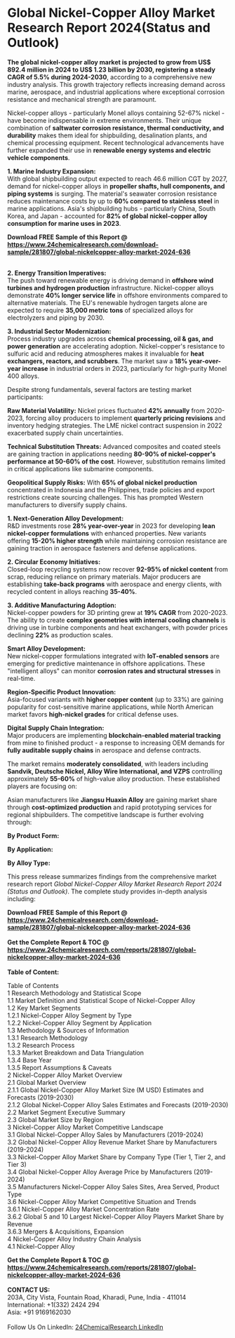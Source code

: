 <h1>Global Nickel-Copper Alloy Market Research Report 2024(Status and Outlook)</h1><p><strong>The global nickel-copper alloy market is projected to grow from US$ 892.4 million in 2024 to US$ 1.23 billion by 2030, registering a steady CAGR of 5.5% during 2024-2030</strong>, according to a comprehensive new industry analysis. This growth trajectory reflects increasing demand across marine, aerospace, and industrial applications where exceptional corrosion resistance and mechanical strength are paramount.</p><p>Nickel-copper alloys - particularly Monel alloys containing 52-67% nickel - have become indispensable in extreme environments. Their unique combination of <strong>saltwater corrosion resistance, thermal conductivity, and durability</strong> makes them ideal for shipbuilding, desalination plants, and chemical processing equipment. Recent technological advancements have further expanded their use in <strong>renewable energy systems and electric vehicle components</strong>.</p><p><strong>1. Marine Industry Expansion:</strong><br>
With global shipbuilding output expected to reach 46.6 million CGT by 2027, demand for nickel-copper alloys in <strong>propeller shafts, hull components, and piping systems</strong> is surging. The material's seawater corrosion resistance reduces maintenance costs by up to <strong>60% compared to stainless steel</strong> in marine applications. Asia's shipbuilding hubs - particularly China, South Korea, and Japan - accounted for <strong>82% of global nickel-copper alloy consumption for marine uses in 2023</strong>.</p><div><b>Download FREE Sample of this Report @ 
            <a href="https://www.24chemicalresearch.com/download-sample/281807/global-nickelcopper-alloy-market-2024-636">
            https://www.24chemicalresearch.com/download-sample/281807/global-nickelcopper-alloy-market-2024-636</a></b></div><br><p><strong>2. Energy Transition Imperatives:</strong><br>
The push toward renewable energy is driving demand in <strong>offshore wind turbines and hydrogen production</strong> infrastructure. Nickel-copper alloys demonstrate <strong>40% longer service life</strong> in offshore environments compared to alternative materials. The EU's renewable hydrogen targets alone are expected to require <strong>35,000 metric tons</strong> of specialized alloys for electrolyzers and piping by 2030.</p><p><strong>3. Industrial Sector Modernization:</strong><br>
Process industry upgrades across <strong>chemical processing, oil &amp; gas, and power generation</strong> are accelerating adoption. Nickel-copper's resistance to sulfuric acid and reducing atmospheres makes it invaluable for <strong>heat exchangers, reactors, and scrubbers</strong>. The market saw a <strong>18% year-over-year increase</strong> in industrial orders in 2023, particularly for high-purity Monel 400 alloys.</p><p>Despite strong fundamentals, several factors are testing market participants:</p><p><strong>Raw Material Volatility:</strong> Nickel prices fluctuated <strong>42% annually</strong> from 2020-2023, forcing alloy producers to implement <strong>quarterly pricing revisions</strong> and inventory hedging strategies. The LME nickel contract suspension in 2022 exacerbated supply chain uncertainties.</p><p><strong>Technical Substitution Threats:</strong> Advanced composites and coated steels are gaining traction in applications needing <strong>80-90% of nickel-copper's performance at 50-60% of the cost</strong>. However, substitution remains limited in critical applications like submarine components.</p><p><strong>Geopolitical Supply Risks:</strong> With <strong>65% of global nickel production</strong> concentrated in Indonesia and the Philippines, trade policies and export restrictions create sourcing challenges. This has prompted Western manufacturers to diversify supply chains.</p><p><strong>1. Next-Generation Alloy Development:</strong><br>
R&amp;D investments rose <strong>28% year-over-year</strong> in 2023 for developing <strong>lean nickel-copper formulations</strong> with enhanced properties. New variants offering <strong>15-20% higher strength</strong> while maintaining corrosion resistance are gaining traction in aerospace fasteners and defense applications.</p><p><strong>2. Circular Economy Initiatives:</strong><br>
Closed-loop recycling systems now recover <strong>92-95% of nickel content</strong> from scrap, reducing reliance on primary materials. Major producers are establishing <strong>take-back programs</strong> with aerospace and energy clients, with recycled content in alloys reaching <strong>35-40%</strong>.</p><p><strong>3. Additive Manufacturing Adoption:</strong><br>
Nickel-copper powders for 3D printing grew at <strong>19% CAGR</strong> from 2020-2023. The ability to create <strong>complex geometries with internal cooling channels</strong> is driving use in turbine components and heat exchangers, with powder prices declining <strong>22%</strong> as production scales.</p><p><strong>Smart Alloy Development:</strong><br>
	New nickel-copper formulations integrated with <strong>IoT-enabled sensors</strong> are emerging for predictive maintenance in offshore applications. These "intelligent alloys" can monitor <strong>corrosion rates and structural stresses</strong> in real-time.</p><p><strong>Region-Specific Product Innovation:</strong><br>
	Asia-focused variants with <strong>higher copper content</strong> (up to 33%) are gaining popularity for cost-sensitive marine applications, while North American market favors <strong>high-nickel grades</strong> for critical defense uses.</p><p><strong>Digital Supply Chain Integration:</strong><br>
	Major producers are implementing <strong>blockchain-enabled material tracking</strong> from mine to finished product - a response to increasing OEM demands for <strong>fully auditable supply chains</strong> in aerospace and defense contracts.</p><p>The market remains <strong>moderately consolidated</strong>, with leaders including <strong>Sandvik, Deutsche Nickel, Alloy Wire International, and VZPS</strong> controlling approximately <strong>55-60%</strong> of high-value alloy production. These established players are focusing on:</p><p>Asian manufacturers like <strong>Jiangsu Huaxin Alloy</strong> are gaining market share through <strong>cost-optimized production</strong> and rapid prototyping services for regional shipbuilders. The competitive landscape is further evolving through:</p><p><strong>By Product Form:</strong></p><p><strong>By Application:</strong></p><p><strong>By Alloy Type:</strong></p><p>This press release summarizes findings from the comprehensive market research report <em>Global Nickel-Copper Alloy Market Research Report 2024 (Status and Outlook)</em>. The complete study provides in-depth analysis including:</p><div><b>Download FREE Sample of this Report @ 
            <a href="https://www.24chemicalresearch.com/download-sample/281807/global-nickelcopper-alloy-market-2024-636">
            https://www.24chemicalresearch.com/download-sample/281807/global-nickelcopper-alloy-market-2024-636</a></b></div><br><div><b>Get the Complete Report & TOC @ 
            <a href="https://www.24chemicalresearch.com/reports/281807/global-nickelcopper-alloy-market-2024-636">
            https://www.24chemicalresearch.com/reports/281807/global-nickelcopper-alloy-market-2024-636</a></b></div><br>
            <b>Table of Content:</b><p>Table of Contents<br />
 1 Research Methodology and Statistical Scope<br />
 1.1 Market Definition and Statistical Scope of Nickel-Copper Alloy<br />
 1.2 Key Market Segments<br />
 1.2.1 Nickel-Copper Alloy Segment by Type<br />
 1.2.2 Nickel-Copper Alloy Segment by Application<br />
 1.3 Methodology & Sources of Information<br />
 1.3.1 Research Methodology<br />
 1.3.2 Research Process<br />
 1.3.3 Market Breakdown and Data Triangulation<br />
 1.3.4 Base Year<br />
 1.3.5 Report Assumptions & Caveats<br />
 2 Nickel-Copper Alloy Market Overview<br />
 2.1 Global Market Overview<br />
 2.1.1 Global Nickel-Copper Alloy Market Size (M USD) Estimates and Forecasts (2019-2030)<br />
 2.1.2 Global Nickel-Copper Alloy Sales Estimates and Forecasts (2019-2030)<br />
 2.2 Market Segment Executive Summary<br />
 2.3 Global Market Size by Region<br />
 3 Nickel-Copper Alloy Market Competitive Landscape<br />
 3.1 Global Nickel-Copper Alloy Sales by Manufacturers (2019-2024)<br />
 3.2 Global Nickel-Copper Alloy Revenue Market Share by Manufacturers (2019-2024)<br />
 3.3 Nickel-Copper Alloy Market Share by Company Type (Tier 1, Tier 2, and Tier 3)<br />
 3.4 Global Nickel-Copper Alloy Average Price by Manufacturers (2019-2024)<br />
 3.5 Manufacturers Nickel-Copper Alloy Sales Sites, Area Served, Product Type<br />
 3.6 Nickel-Copper Alloy Market Competitive Situation and Trends<br />
 3.6.1 Nickel-Copper Alloy Market Concentration Rate<br />
 3.6.2 Global 5 and 10 Largest Nickel-Copper Alloy Players Market Share by Revenue<br />
 3.6.3 Mergers & Acquisitions, Expansion<br />
 4 Nickel-Copper Alloy Industry Chain Analysis<br />
 4.1 Nickel-Copper Alloy </p><div><b>Get the Complete Report & TOC @ 
            <a href="https://www.24chemicalresearch.com/reports/281807/global-nickelcopper-alloy-market-2024-636">
            https://www.24chemicalresearch.com/reports/281807/global-nickelcopper-alloy-market-2024-636</a></b></div><br><b>CONTACT US:</b><br>
            203A, City Vista, Fountain Road, Kharadi, Pune, India - 411014<br>
            International: +1(332) 2424 294<br>
            Asia: +91 9169162030 <br><br>
            Follow Us On LinkedIn: <a href="https://www.linkedin.com/company/24chemicalresearch/">24ChemicalResearch LinkedIn</a>